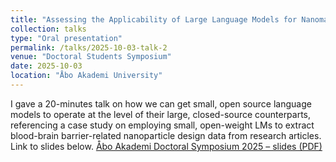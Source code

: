 ```yaml
---
title: "Assessing the Applicability of Large Language Models for Nanomaterials Data Mining: A Case Study on Extracting BBB-Related Nanoparticle Design Parameters"
collection: talks
type: "Oral presentation"
permalink: /talks/2025-10-03-talk-2
venue: "Doctoral Students Symposium"
date: 2025-10-03
location: "Åbo Akademi University"
---
```


I gave a 20-minutes talk on how we can get small, open source language models to operate at the level of their large, closed-source counterparts, referencing a case study on employing small, open-weight LMs to extract blood-brain barrier-related nanoparticle design data from research articles. Link to slides below.
[Åbo Akademi Doctoral Symposium 2025 – slides (PDF)](https://abdulaihalidu.github.io/files/Abo_Akademi_Doctoral_Symposium_presentation_2025.pdf)


